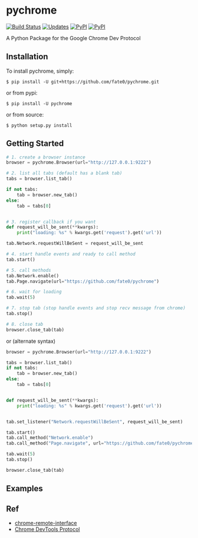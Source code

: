 # pychrome

[![Build Status](https://travis-ci.org/fate0/pychrome.svg?branch=master)](https://travis-ci.org/fate0/pychrome)
[![Updates](https://pyup.io/repos/github/fate0/pychrome/shield.svg)](https://pyup.io/repos/github/fate0/pychrome/)
[![PyPI](https://img.shields.io/pypi/v/pychrome.svg)](https://pypi.python.org/pypi/pychrome)
[![PyPI](https://img.shields.io/pypi/pyversions/pychrome.svg)](https://pypi.python.org/pypi/pychrome)

A Python Package for the Google Chrome Dev Protocol


## Installation

To install pychrome, simply:

```
$ pip install -U git+https://github.com/fate0/pychrome.git
```

or from pypi:

```
$ pip install -U pychrome
```

or from source:

```
$ python setup.py install
```

## Getting Started

``` python
# 1. create a browser instance
browser = pychrome.Browser(url="http://127.0.0.1:9222")

# 2. list all tabs (default has a blank tab)
tabs = browser.list_tab()

if not tabs:
    tab = browser.new_tab()
else:
    tab = tabs[0]


# 3. register callback if you want
def request_will_be_sent(**kwargs):
    print("loading: %s" % kwargs.get('request').get('url'))

tab.Network.requestWillBeSent = request_will_be_sent

# 4. start handle events and ready to call method
tab.start()

# 5. call methods
tab.Network.enable()
tab.Page.navigate(url="https://github.com/fate0/pychrome")

# 6. wait for loading
tab.wait(5)

# 7. stop tab (stop handle events and stop recv message from chrome)
tab.stop()

# 8. close tab
browser.close_tab(tab)

```

or (alternate syntax)

``` python
browser = pychrome.Browser(url="http://127.0.0.1:9222")

tabs = browser.list_tab()
if not tabs:
    tab = browser.new_tab()
else:
    tab = tabs[0]


def request_will_be_sent(**kwargs):
    print("loading: %s" % kwargs.get('request').get('url'))


tab.set_listener("Network.requestWillBeSent", request_will_be_sent)

tab.start()
tab.call_method("Network.enable")
tab.call_method("Page.navigate", url="https://github.com/fate0/pychrome")

tab.wait(5)
tab.stop()

browser.close_tab(tab)
```


## Examples





## Ref

* [chrome-remote-interface](https://github.com/cyrus-and/chrome-remote-interface/)
* [Chrome DevTools Protocol](https://chromedevtools.github.io/devtools-protocol/tot/)

